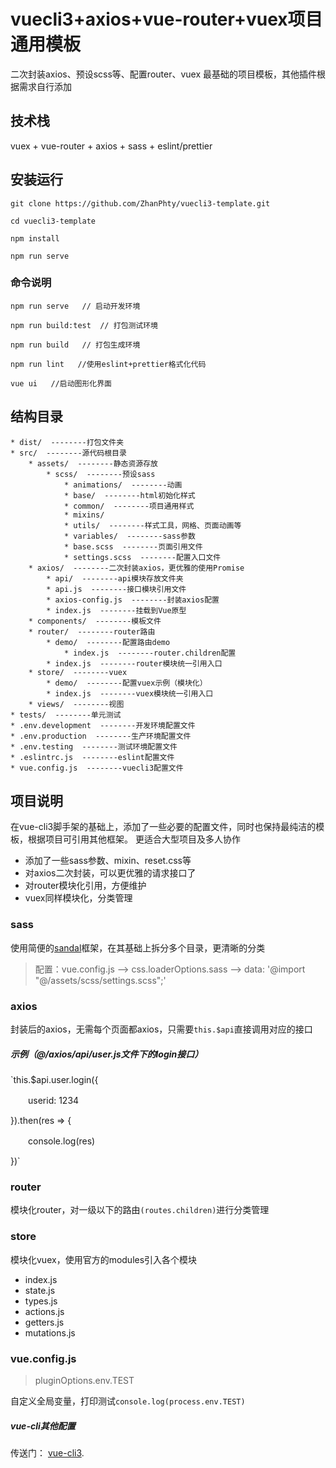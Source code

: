 # vuecli3+axios+vue-router+vuex项目通用模板
二次封装axios、预设scss等、配置router、vuex
最基础的项目模板，其他插件根据需求自行添加

## 技术栈
vuex + vue-router + axios + sass + eslint/prettier

## 安装运行
```
git clone https://github.com/ZhanPhty/vuecli3-template.git

cd vuecli3-template

npm install

npm run serve
```

### 命令说明
```
npm run serve   // 启动开发环境

npm run build:test  // 打包测试环境

npm run build   // 打包生成环境

npm run lint   //使用eslint+prettier格式化代码

vue ui   //启动图形化界面
```

## 结构目录

```* public/
* dist/  --------打包文件夹
* src/  --------源代码根目录
    * assets/  --------静态资源存放
        * scss/  --------预设sass
            * animations/  --------动画
            * base/  --------html初始化样式
            * common/  --------项目通用样式
            * mixins/
            * utils/  --------样式工具，网格、页面动画等
            * variables/  --------sass参数
            * base.scss  --------页面引用文件
            * settings.scss  --------配置入口文件
    * axios/  --------二次封装axios，更优雅的使用Promise
        * api/  --------api模块存放文件夹
        * api.js  --------接口模块引用文件
        * axios-config.js  --------封装axios配置
        * index.js  --------挂载到Vue原型
    * components/  --------模板文件
    * router/  --------router路由
        * demo/  --------配置路由demo
            * index.js  --------router.children配置
        * index.js  --------router模块统一引用入口
    * store/  --------vuex
        * demo/  --------配置vuex示例（模块化）
        * index.js  --------vuex模块统一引用入口
    * views/  --------视图
* tests/  --------单元测试
* .env.development  --------开发环境配置文件
* .env.production  --------生产环境配置文件
* .env.testing  --------测试环境配置文件
* .eslintrc.js  --------eslint配置文件
* vue.config.js  --------vuecli3配置文件
```
## 项目说明
在vue-cli3脚手架的基础上，添加了一些必要的配置文件，同时也保持最纯洁的模板，根据项目可引用其他框架。
更适合大型项目及多人协作
* 添加了一些sass参数、mixin、reset.css等
* 对axios二次封装，可以更优雅的请求接口了
* 对router模块化引用，方便维护
* vuex同样模块化，分类管理

### sass
使用简便的[sandal](http://marvin1023.github.io/sandal/)框架，在其基础上拆分多个目录，更清晰的分类
> 配置：vue.config.js  --> css.loaderOptions.sass  --> data: '@import "@/assets/scss/settings.scss";'

### axios
封装后的axios，无需每个页面都axios，只需要`this.$api`直接调用对应的接口
##### 示例（@/axios/api/user.js文件下的login接口）
`this.$api.user.login({

　　userid: 1234
  
}).then(res => {

　　console.log(res)
  
})`

### router
模块化router，对一级以下的路由`(routes.children)`进行分类管理

### store
模块化vuex，使用官方的modules引入各个模块
* index.js
* state.js
* types.js
* actions.js
* getters.js
* mutations.js

### vue.config.js
> pluginOptions.env.TEST

自定义全局变量，打印测试`console.log(process.env.TEST)`

##### vue-cli其他配置
传送门： [vue-cli3](https://cli.vuejs.org/zh/).
